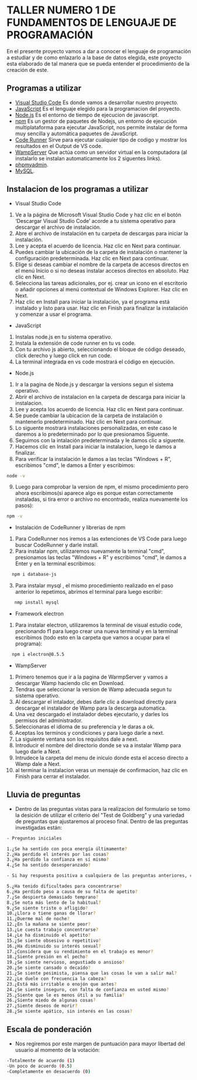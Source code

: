 # TALLER NUMERO 1 DE FUNDAMENTOS DE LENGUAJE DE PROGRAMACIÓN

En el presente proyecto vamos a dar a conocer el lenguaje de programación a estudiar y de como enlazarlo a la base de datos elegida, este proyecto esta  elaborado de tal manera que se pueda entender el procedimiento de la creación de este.

## Programas a utilizar 

 - [Visual Studio Code](https://code.visualstudio.com)
Es donde vamos a desarrollar nuestro  proyecto.
 - [JavaScript](https://www.javascript.com)
Es el lenguaje elegido para la programacion del proyecto.
 - [Node.js](https://nodejs.org/en/)
Es el entorno de tiempo de ejecucion de javascript. 
- [npm](https://www.npmjs.com/package/database-js)
Es un gestor de paquetes de Nodejs, un entorno de ejecución multiplataforma para ejecutar JavaScript, nos permite instalar de forma muy sencilla y automática paquetes de JavaScript.
 - [Code Runner](https://marketplace.visualstudio.com/items?itemName=formulahendry.code-runner)
Sirve para ejecutar cualquier tipo de codigo y mostrar los resultados en el Output de VS code.
 - [WampServer](https://www.wampserver.com/en/)
Que actúa como un servidor virtual en la computadora (al instalarlo se instalan automaticamente los 2 siguentes links).
 - [phpmyadmin](https://www.phpmyadmin.net).
 - [MySQL](https://www.mysql.com).
 
## Instalacion de los programas a utilizar

- Visual Studio Code
1) Ve a la página de Microsoft Visual Studio Code y haz clic en el botón ‘Descargar Visual Studio Code’ acorde a tu sistema operativo para descargar el archivo de instalación.
2) Abre el archivo de instalación en tu carpeta de descargas para iniciar la instalación.
3) Lee y acepta el acuerdo de licencia. Haz clic en Next para continuar.
4) Puedes cambiar la ubicación de la carpeta de instalación o mantener la configuración predeterminada. Haz clic en Next para continuar.
5) Elige si deseas cambiar el nombre de la carpeta de accesos directos en el menú Inicio o si no deseas instalar accesos directos en absoluto. Haz clic en Next.
6) Selecciona las tareas adicionales, por ej. crear un icono en el escritorio o añadir opciones al menú contextual de Windows Explorer. Haz clic en Next.
7) Haz clic en Install para iniciar la instalación, ya el programa está instalado y listo para usar. Haz clic en Finish para finalizar la instalación y comenzar a usar el programa.


- JavaScript
1) Instalas node.js en tu sistema operativo.
2) Instala la extensión de code runner en tu vs code.
3) Con tu archivo js abierto, seleccionando el bloque de código deseado, click derecho y luego click en run code.
4) La terminal integrada en vs code mostrará el código en ejecución.

- Node.js
1) Ir a la pagina de Node.js y descargar la versions segun el sistema operativo.
2) Abrir el archivo de instalacion en la carpeta de descarga para iniciar la instalacion.
3) Lee y acepta los acuerdo de licencia. Haz clic en Next para continuar. 
4) Se puede cambiar la ubicacion de la carpeta de instalación o mantenerlo predeterminado. Haz clic en Next para continuar.
5) Lo siguente mostrará instalaciones personalizadas, en este caso le daremos a lo predeterminado por lo que presionamos Siguente.
6) Seguimos con la intalación predeterminada y le damos clic a siguente.
7) Hacemos clic en Install para iniciar la instalacion, luego le damos a finalizar.
8) Para verificar la instalación le damos a las teclas "Windows + R", escribimos "cmd", le damos a Enter y escribimos: 
```bash
node -v
```
9) Luego para comprobar la version de npm, el mismo procedimiento pero ahora escribimos(si aparece algo es porque estan correctamente instaladas, si tira error o archivo no encontrado, realiza nuevamente los pasos):
```bash
npm -v
```
- Instalación de CodeRunner y librerias de npm 
1) Para CodeRunner nos iremos a las extenciones de VS Code para luego buscar CodeRunner y darle install.
2) Para instalar npm, utilizaremos nuevamente la terminal "cmd", presionamos las teclas "Windows + R" y escribimos "cmd", le damos a Enter y en la terminal escribimos: 
```bash
  npm i database-js 
```
3) Para instalar mysql , el mismo procedimiento realizado en el paso anterior lo repetimos, abrimos el terminal para luego escribir:
```bash
   nmp install mysql 
```
- Framework electron
1) Para instalar electron, utilizaremos la terminal de visual estudio code, precionando f1 para luego crear una nueva terminal y en la terminal escribimos (todo esto en la carpeta que vamos a ocupar para el programa):
```bash
  npm i electron@8.5.5 
```
- WampServer
1) Primero tenemos que ir a la pagina de WarmpServer y vamos a descargar Wamp haciendo clic en Download.
2) Tendras que seleccionar la version de Wamp adecuada segun tu sistema operativo.
3) Al descargar el intalador, debes darle clic a download directly para descargar el instalador de Wamp para la descarga automatica.
4) Una vez descargado el instalador debes ejecutarlo, y darles los permisos del administrador.
5) Seleccionaras el idioma de su preferencia y le daras a ok.
6) Aceptas los terminos y condiciones y para luego darle a next.
7) La siguiente ventana son los requisitos dale a next.
8) Introducir el nombre del directorio donde se va a instalar Wamp para luego darle a Next.
9) Intrudece la carpeta del menu de inicuio donde esta el acceso directo a Wamp dale a Next.
10) al terminar la instalacion veras un mensaje de confirmacion, haz clic en Finish para cerrar el instalador.

## Lluvia de preguntas

- Dentro de las preguntas vistas para la realizacion del formulario se tomo la desición de utilizar el criterio del "Test de Goldberg" y una variedad de preguntas que ajustaremos al proceso final. Dentro de las preguntas investigadas están:
```bash
- Preguntas iniciales

1.¿Se ha sentido con poca energía últimamente?
2.¿Ha perdido el interés por las cosas?
3.¿Ha perdido la confianza en sí mismo?
4.¿Se ha sentido desesperanzado?

- Si hay respuesta positiva a cualquiera de las preguntas anteriores, continúa:

5.¿Ha tenido dificultades para concentrarse?
6.¿Ha perdido peso a causa de su falta de apetito?
7.¿Se despierta demasiado temprano?
8.¿Se nota más lento de lo habitual?
9.¿Se siente triste o afligido?
10.¿Llora o tiene ganas de llorar?
11.¿Duerme mal de noche?
12.¿En la mañana se siente peor?
13.¿Le cuesta trabajo concentrarse?
14.¿Le ha disminuido el apetito?
15.¿Se siente obsesivo o repetitivo?
16.¿Ha disminuido su interés sexual? 
17.¿Considera que su rendimiento en el trabajo es menor?
18.¿Siente presión en el pecho?
19.¿Se siente nervioso, angustiado o ansioso?
20.¿Se siente cansado o decaído?
21.¿Se siente pesimista, piensa que las cosas le van a salir mal?
22.¿Le duele con frecuencia la cabeza?
23.¿Está más irritable o enojón que antes?
24.¿Se siente inseguro, con falta de confianza en usted mismo?
25.¿Siente que le es menos útil a su familia?
26.¿Siente miedo de algunas cosas?
27.¿Siente deseos de morir?
28.¿Se siente apático, sin interés en las cosas?
```

## Escala de ponderación

- Nos regiremos por este margen de puntuación para mayor libertad del usuario al momento de la votación:
```bash
-Totalmente de acuerdo (1)
-Un poco de acuerdo (0.5)
-Completamente en desacuerdo (0)
```
